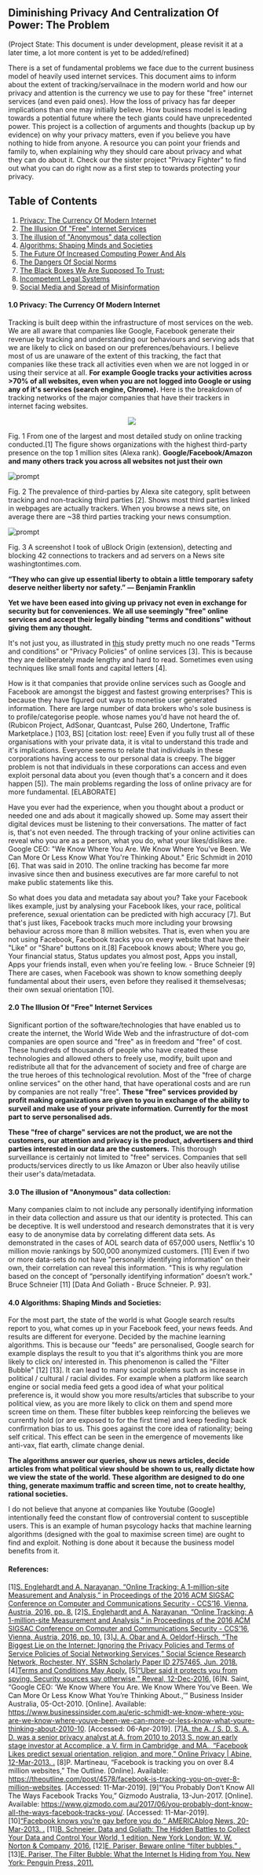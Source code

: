 ## Diminishing Privacy And Centralization Of Power: The Problem
(Project State: This document is under development, please revisit it at a later time, a lot more content is yet to be added/refined)

There is a set of fundamental problems we face due to the current business model of heavily used internet services.
This document aims to inform about the extent of tracking/servailnace in the modern world and how our privacy and attention is the currency we use to pay for these "free" internet services (and even paid ones). How the loss of privacy has far deeper implications than one may initially believe. How business model is leading towards a potential future where the tech giants could have unprecedented power.
This project is a collection of arguments and thoughts (backup up by evidence) on why your privacy matters, even if you believe you have nothing to hide from anyone. A resource you can point your friends and family to, when explaining why they should care about privacy and what they can do about it. Check our the sister project "Privacy Fighter" to find out what you can do right now as a first step to towards protecting your privacy.


## Table of Contents
1. [Privacy: The Currency Of Modern Internet](#currency)
2. [The Illusion Of "Free" Internet Services](#illusionoffree)
3. [The illusion of "Anonymous" data collection](#illusionofanonymous)
4. [Algorithms: Shaping Minds and Societies](#algorithmsshapingminds)
5. [The Future Of Increased Computing Power And AIs](#futureofais)
6. [The Dangers Of Social Norms](#socialnorms)
7. [The Black Boxes We Are Supposed To Trust:](#futureofais)
8. [Incompetent Legal Systems](#futureofais)
9. [Social Media and Spread of Misinformation](#socialmedia)


#### 1.0 Privacy: The Currency Of Modern Internet <a name="currency"></a>

Tracking is built deep within the infrastructure of most services on the web. We are all aware that companies like Google, Facebook generate their revenue by tracking and understanding our behaviours and serving ads that we are likely to click on based on our preferences/behaviours. I believe most of us are unaware of the extent of this tracking, the fact that companies like these track all activities even when we are not logged in or using their service at all.
**For example Google tracks your activities across >70% of all websites, even when you are not logged into Google or using any of it's services (search engine, Chrome).**
Here is the breakdown of tracking networks of the major companies that have their trackers in internet facing websites.


<p align="center">
  <img src="https://gitlab.com/JGill/privacy/raw/master/data/tracking%20in%20top%20million%20websites.png">
</p>


Fig. 1 From one of the largest and most detailed study on online tracking conducted.[1] The figure shows organizations with the highest third-party presence on the top 1 million sites (Alexa rank). **Google/Facebook/Amazon and many others track you across all websites not just their own**


![prompt](https://gitlab.com/JGill/privacy/raw/master/data/third%20party%20trackers%20in%20categories.png)


Fig. 2 The prevalence of third-parties by Alexa site category, split between tracking and non-tracking third parties [2]. Shows most third parties linked in webpages are actually trackers. When you browse a news site, on average there are ~38 third parties tracking your news consumption.

![prompt](https://gitlab.com/JGill/privacy/raw/master/data/washingtontimes-trackers-blocked.jpg )


Fig. 3 A screenshot I took of uBlock Origin (extension), detecting and blocking 42 connections to trackers and ad servers on a News site washingtontimes.com.

**“They who can give up essential liberty to obtain a little temporary safety deserve neither liberty nor safety.”
― Benjamin Franklin**

**Yet we have been eased into giving up privacy not even in exchange for security but for conveniences.**
**We all use seemingly "free" online services and accept their legally binding "terms and conditions" without giving them any thought.**

It's not just you, as illustrated in [this](https://papers.ssrn.com/sol3/papers.cfm?abstract_id=2757465) study pretty much no one reads "Terms and conditions" or "Privacy Policies" of online services [3]. This is because they are deliberately made lengthy and hard to read. Sometimes even using techniques like small fonts and capital letters [4].


How is it that companies that provide online services such as Google and Facebook are amongst the biggest and fastest growing enterprises? This is because they have figured out ways to monetise user generated information.
There are large number of data brokers who's sole business is to profile/categorise people. whose names you'd have not heard the of. (Rubicon Project, AdSonar, Quantcast, Pulse 260, Undertone, Traffic Marketplace.) [103, BS] [citation lost: reee]
Even if you fully trust all of these organisations with your private data, it is vital to understand this trade and it's implications.
Everyone seems to relate that individuals in these corporations having access to our personal data is creepy. The bigger problem is not that individuals in these corporations can access and even exploit personal data about you (even though that's a concern and it does happen [5]).
The main problems regarding the loss of online privacy are for more fundamental. [ELABORATE]

Have you ever had the experience, when you thought about a product or needed one and ads about it magically showed up. Some may assert their digital devices must be listening to their conversations. The matter of fact is, that's not even needed. The through tracking of your online activities can reveal who you are as a person, what you do, what your likes/dislikes are.
Google CEO: "We Know Where You Are. We Know Where You've Been. We Can More Or Less Know What You're Thinking About."
Eric Schmidt in 2010 [6].
That was said in 2010. The online tracking has become far more invasive since then and business executives are far more careful to not make public statements like this.

So what does you data and metadata say about you? Take your Facebook likes example, just by analysing your Facebook likes, your race, political preference, sexual orientation can be predicted with high accuracy [7].
But that's just likes, Facebook tracks much more including your browsing behaviour across more than 8 million websites. That is, even when you are not using Facebook, Facebook tracks you on every website that have their "Like" or "Share" buttons on it.[8]
Facebook knows about; Where you go, Your financial status, Status updates you almost post, Apps you install, Apps your friends install, even when you're feeling low. - Bruce Schneier [9]
There are cases, when Facebook was shown to know something deeply fundamental about their users, even before they realised it themselvesas; their own sexual orientation [10].


#### 2.0 The Illusion Of "Free" Internet Services <a name="illusionoffree"></a>
Significant portion of the software/technologies that have enabled us to create the internet, the World Wide Web and the infrastructure of dot-com companies are open source and "free" as in freedom and "free" of cost.
These hundreds of thousands of people who have created these technologies and allowed others to freely use, modify, built upon and redistribute all that for the advancement of society and free of charge are the true heroes of this technological revolution.
Most of the "free of charge online services" on the other hand, that have operational costs and are run by companies are not really "free".
**These "free" services provided by profit making organizations are given to you in exchange of the ability to surveil and make use of your private information. Currently for the most part to serve personalised ads.**

**These "free of charge" services are not the product, we are not the customers, our attention and privacy is the product, advertisers and third parties interested in our data are the customers.**
This thorough surveillance is certainly not limited to "free" services. Companies that sell products/services directly to us like Amazon or Uber also heavily utilise their user's data/metadata.

#### 3.0 The illusion of "Anonymous" data collection: <a name="illusionofanonymous"></a>
Many companies claim to not include any personally identifying information in their data collection and assure us that our identity is protected. This can be deceptive. It is well understood and research demonstrates that it is very easy to de anonymise data by correlating different data sets. As demonstrated in the cases of AOL search data of 657,000 users, Netflix's 10 million movie rankings by 500,000 anonymized customers. [11]
Even if two or more data-sets do not have "personally identifying information" on their own, their correlation can reveal this information.
"This is why regulation based on the concept of “personally identifying information” doesn’t work." Bruce Schneier [11] [Data And Goliath - Bruce Schneier. P. 93].


#### 4.0 Algorithms: Shaping Minds and Societies:<a name="algorithmsshapingminds"></a>
For the most part, the state of the world is what Google search results report to you, what comes up in your Facebook feed, your news feeds. And results are different for everyone. Decided by the machine learning algorithms. This is because our "feeds" are personalised, Google search for example displays the result to you that it's algorithms think you are more likely to click on/ interested in. This phenomenon is called the "Filter Bubble" [12] [13]. It can lead to many social problems such as increase in political / cultural / racial divides.
For example when a platform like search engine or social media feed gets a good idea of what your political preference is, it would show you more results/articles that subscribe to your political view, as you are more likely to click on them and spend more screen time on them.
These filter bubbles keep reinforcing the believes we currently hold (or are exposed to for the first time) and keep feeding back confirmation bias to us. This goes against the core idea of rationality; being self critical. This effect can be seen in the emergence of movements like anti-vax, flat earth, climate change denial.

**The algorithms answer our queries, show us news articles, decide articles from what political view should be shown to us, really dictate how we view the state of the world. These algorithm are designed to do one thing, generate maximum traffic and screen time, not to create healthy, rational societies.**

I do not believe that anyone at companies like Youtube (Google) intentionally feed the constant flow of controversial content to susceptible users. This is an example of human psycology hacks that machine learning algorithms (designed with the goal to maximise screen time) are ought to find and exploit. Nothing is done about it because the business model benefits from it.





#### References:<a name="references"></a>

[1][S. Englehardt and A. Narayanan, “Online Tracking: A 1-million-site Measurement and Analysis,” in Proceedings of the 2016 ACM SIGSAC Conference on Computer and Communications Security - CCS’16, Vienna, Austria, 2016, pp. 8.](http://dl.acm.org/citation.cfm?doid=2976749.2978313)
[2][S. Englehardt and A. Narayanan, “Online Tracking: A 1-million-site Measurement and Analysis,” in Proceedings of the 2016 ACM SIGSAC Conference on Computer and Communications Security - CCS’16, Vienna, Austria, 2016, pp. 10.](http://dl.acm.org/citation.cfm?doid=2976749.2978313)
[3][J. A. Obar and A. Oeldorf-Hirsch, “The Biggest Lie on the Internet: Ignoring the Privacy Policies and Terms of Service Policies of Social Networking Services,” Social Science Research Network, Rochester, NY, SSRN Scholarly Paper ID 2757465, Jun. 2018.](https://papers.ssrn.com/abstract=2757465)
[4][Terms and Conditions May Apply.](https://www.imdb.com/title/tt2084953/)
[5][“Uber said it protects you from spying. Security sources say otherwise,” Reveal, 12-Dec-2016.](https://www.revealnews.org/article/uber-said-it-protects-you-from-spying-security-sources-say-otherwise/)
[6]N. Saint, “Google CEO: ‘We Know Where You Are. We Know Where You’ve Been. We Can More Or Less Know What You’re Thinking About.,’” Business Insider Australia, 05-Oct-2010. [Online]. Available: https://www.businessinsider.com.au/eric-schmidt-we-know-where-you-are-we-know-where-youve-been-we-can-more-or-less-know-what-youre-thinking-about-2010-10. [Accessed: 06-Apr-2019].
[7][A. the A. / S. D. S. A. D. was a senior privacy analyst at A. from 2010 to 2013 S. now an early stage investor at Accomplice,  a V. firm in Cambridge, and MA., “Facebook Likes predict sexual orientation, religion, and more,” Online Privacy | Abine, 12-Mar-2013. .](https://www.abine.com/blog/2013/facebook-likes-predict-who-you-are/)
[8]P. Martineau, “Facebook is tracking you on over 8.4 million websites,” The Outline. [Online]. Available: https://theoutline.com/post/4578/facebook-is-tracking-you-on-over-8-million-websites. [Accessed: 11-Mar-2019].
[9]“You Probably Don’t Know All The Ways Facebook Tracks You,” Gizmodo Australia, 13-Jun-2017. [Online]. Available: https://www.gizmodo.com.au/2017/06/you-probably-dont-know-all-the-ways-facebook-tracks-you/. [Accessed: 11-Mar-2019].
[10][“Facebook knows you’re gay before you do,” AMERICAblog News, 20-Mar-2013. .](http://gay.americablog.com/2013/03/facebook-might-know-youre-gay-before-you-do.html)
[11][B. Schneier, Data and Goliath: The Hidden Battles to Collect Your Data and Control Your World, 1 edition. New York London: W. W. Norton & Company, 2016.](https://www.amazon.com/Data-Goliath-Battles-Collect-Control/dp/039335217X)
[12][E. Pariser, Beware online “filter bubbles.” .](https://www.ted.com/talks/eli_pariser_beware_online_filter_bubbles)
[13][E. Pariser, The Filter Bubble: What the Internet Is Hiding from You. New York: Penguin Press, 2011.](https://www.amazon.com/The-Filter-Bubble-Internet-Hiding/dp/1594203008/)
